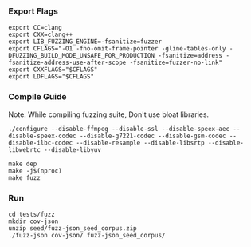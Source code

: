 ### Export Flags

```
export CC=clang
export CXX=clang++
export LIB_FUZZING_ENGINE=-fsanitize=fuzzer
export CFLAGS="-O1 -fno-omit-frame-pointer -gline-tables-only -DFUZZING_BUILD_MODE_UNSAFE_FOR_PRODUCTION -fsanitize=address -fsanitize-address-use-after-scope -fsanitize=fuzzer-no-link"
export CXXFLAGS="$CFLAGS"
export LDFLAGS="$CFLAGS"
```

### Compile Guide

Note: While compiling fuzzing suite, Don't use bloat libraries.

```
./configure --disable-ffmpeg --disable-ssl --disable-speex-aec --disable-speex-codec --disable-g7221-codec --disable-gsm-codec --disable-ilbc-codec --disable-resample --disable-libsrtp --disable-libwebrtc --disable-libyuv

make dep
make -j$(nproc)
make fuzz
```


### Run

```
cd tests/fuzz
mkdir cov-json
unzip seed/fuzz-json_seed_corpus.zip
./fuzz-json cov-json/ fuzz-json_seed_corpus/
```

